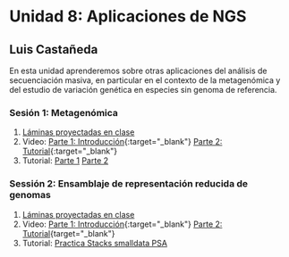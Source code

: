 # Unidad 8: Aplicaciones de NGS #
## Luis Castañeda ##

En esta unidad aprenderemos sobre otras aplicaciones del análisis de secuenciación masiva, en particular en el contexto de la metagenómica y del estudio de variación genética en especies sin genoma de referencia.

### Sesión 1: Metagenómica ###

1. [Láminas proyectadas en clase](Metabarcoding/Clase_Metagenomica.pdf)
2. Video: [Parte 1: Introducción](https://youtu.be/Etoep0klaeg){:target="_blank"} [Parte 2: Tutorial](https://youtu.be/vjReJnmQ97I){:target="_blank"}
3. Tutorial: [Parte 1](Metabarcoding/Tutorial_QIIME2_pt1.md) [Parte 2](Metabarcoding/Tutorial_QIIME2_pt2.md)

### Sessión 2: Ensamblaje de representación reducida de genomas ###
1. [Láminas proyectadas en clase](GBS-RAD/RAD-sequencing.pdf)
2. Video: [Parte 1: Introducción](https://youtu.be/jR2HMqe3JkI){:target="_blank"} [Parte 2: Tutorial](https://youtu.be/sCt0Ew5m9Fo){target="_blank"}
3. Tutorial: [Practica Stacks smalldata PSA](GBS-RAD/Practica_Stacks_smalldata_PSA.md)


